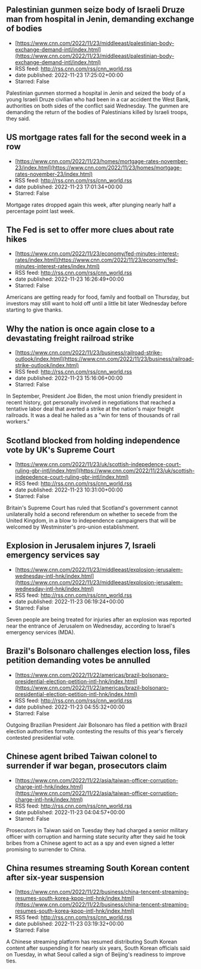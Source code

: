 ## Palestinian gunmen seize body of Israeli Druze man from hospital in Jenin, demanding exchange of bodies
 - [https://www.cnn.com/2022/11/23/middleeast/palestinian-body-exchange-demand-intl/index.html](https://www.cnn.com/2022/11/23/middleeast/palestinian-body-exchange-demand-intl/index.html)
 - RSS feed: http://rss.cnn.com/rss/cnn_world.rss
 - date published: 2022-11-23 17:25:02+00:00
 - Starred: False

Palestinian gunmen stormed a hospital in Jenin and seized the body of a young Israeli Druze civilian who had been in a car accident the West Bank, authorities on both sides of the conflict said Wednesday. The gunmen are demanding the return of the bodies of Palestinians killed by Israeli troops, they said.

## US mortgage rates fall for the second week in a row
 - [https://www.cnn.com/2022/11/23/homes/mortgage-rates-november-23/index.html](https://www.cnn.com/2022/11/23/homes/mortgage-rates-november-23/index.html)
 - RSS feed: http://rss.cnn.com/rss/cnn_world.rss
 - date published: 2022-11-23 17:01:34+00:00
 - Starred: False

Mortgage rates dropped again this week, after plunging nearly half a percentage point last week.

## The Fed is set to offer more clues about rate hikes
 - [https://www.cnn.com/2022/11/23/economy/fed-minutes-interest-rates/index.html](https://www.cnn.com/2022/11/23/economy/fed-minutes-interest-rates/index.html)
 - RSS feed: http://rss.cnn.com/rss/cnn_world.rss
 - date published: 2022-11-23 16:26:49+00:00
 - Starred: False

Americans are getting ready for food, family and football on Thursday, but investors may still want to hold off until a little bit later Wednesday before starting to give thanks.

## Why the nation is once again close to a devastating freight railroad strike
 - [https://www.cnn.com/2022/11/23/business/railroad-strike-outlook/index.html](https://www.cnn.com/2022/11/23/business/railroad-strike-outlook/index.html)
 - RSS feed: http://rss.cnn.com/rss/cnn_world.rss
 - date published: 2022-11-23 15:16:06+00:00
 - Starred: False

In September, President Joe Biden, the most union friendly president in recent history, got personally involved in negotiations that reached a tentative labor deal that averted a strike at the nation's major freight railroads. It was a deal he hailed as a "win for tens of thousands of rail workers."

## Scotland blocked from holding independence vote by UK's Supreme Court
 - [https://www.cnn.com/2022/11/23/uk/scottish-indepedence-court-ruling-gbr-intl/index.html](https://www.cnn.com/2022/11/23/uk/scottish-indepedence-court-ruling-gbr-intl/index.html)
 - RSS feed: http://rss.cnn.com/rss/cnn_world.rss
 - date published: 2022-11-23 10:31:00+00:00
 - Starred: False

Britain's Supreme Court has ruled that Scotland's government cannot unilaterally hold a second referendum on whether to secede from the United Kingdom, in a blow to independence campaigners that will be welcomed by Westminster's pro-union establishment.

## Explosion in Jerusalem injures 7, Israeli emergency services say
 - [https://www.cnn.com/2022/11/23/middleeast/explosion-jerusalem-wednesday-intl-hnk/index.html](https://www.cnn.com/2022/11/23/middleeast/explosion-jerusalem-wednesday-intl-hnk/index.html)
 - RSS feed: http://rss.cnn.com/rss/cnn_world.rss
 - date published: 2022-11-23 06:19:24+00:00
 - Starred: False

Seven people are being treated for injuries after an explosion was reported near the entrance of Jerusalem on Wednesday, according to Israel's emergency services (MDA).

## Brazil's Bolsonaro challenges election loss, files petition demanding votes be annulled
 - [https://www.cnn.com/2022/11/22/americas/brazil-bolsonaro-presidential-election-petition-intl-hnk/index.html](https://www.cnn.com/2022/11/22/americas/brazil-bolsonaro-presidential-election-petition-intl-hnk/index.html)
 - RSS feed: http://rss.cnn.com/rss/cnn_world.rss
 - date published: 2022-11-23 04:55:32+00:00
 - Starred: False

Outgoing Brazilian President Jair Bolsonaro has filed a petition with Brazil election authorities formally contesting the results of this year's fiercely contested presidential vote.

## Chinese agent bribed Taiwan colonel to surrender if war began, prosecutors claim
 - [https://www.cnn.com/2022/11/22/asia/taiwan-officer-corruption-charge-intl-hnk/index.html](https://www.cnn.com/2022/11/22/asia/taiwan-officer-corruption-charge-intl-hnk/index.html)
 - RSS feed: http://rss.cnn.com/rss/cnn_world.rss
 - date published: 2022-11-23 04:04:57+00:00
 - Starred: False

Prosecutors in Taiwan said on Tuesday they had charged a senior military officer with corruption and harming state security after they said he took bribes from a Chinese agent to act as a spy and even signed a letter promising to surrender to China.

## China resumes streaming South Korean content after six-year suspension
 - [https://www.cnn.com/2022/11/22/business/china-tencent-streaming-resumes-south-korea-kpop-intl-hnk/index.html](https://www.cnn.com/2022/11/22/business/china-tencent-streaming-resumes-south-korea-kpop-intl-hnk/index.html)
 - RSS feed: http://rss.cnn.com/rss/cnn_world.rss
 - date published: 2022-11-23 03:19:32+00:00
 - Starred: False

A Chinese streaming platform has resumed distributing South Korean content after suspending it for nearly six years, South Korean officials said on Tuesday, in what Seoul called a sign of Beijing's readiness to improve ties.

